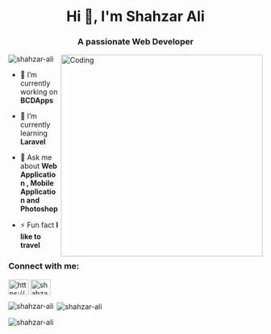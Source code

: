 <h1 align="center">Hi 👋, I'm Shahzar Ali</h1>
<h3 align="center">A passionate Web Developer</h3>
<img align="right" alt="Coding" width="400" src="https://media.giphy.com/media/v1.Y2lkPTc5MGI3NjExaHI4dzRvbXU4NTR5d3Juejh2ZzJidXFqZWNxODBnYTdjb29idzc1bSZlcD12MV9pbnRlcm5hbF9naWZfYnlfaWQmY3Q9Zw/qgQUggAC3Pfv687qPC/giphy.gif">

<p align="left"> <img src="https://komarev.com/ghpvc/?username=shahzar-ali&label=Profile%20views&color=0e75b6&style=flat" alt="shahzar-ali" /> </p>

- 🔭 I’m currently working on **BCDApps**

- 🌱 I’m currently learning **Laravel**

- 💬 Ask me about **Web Application , Mobile Application and Photoshop**

- ⚡ Fun fact **I like to travel**

<h3 align="left">Connect with me:</h3>
<p align="left">
<a href="https://www.linkedin.com/in/shahzar-ali-a3767b265" target="blank"><img align="center" src="https://raw.githubusercontent.com/rahuldkjain/github-profile-readme-generator/master/src/images/icons/Social/linked-in-alt.svg" alt="https://www.linkedin.com/in/shahzar-ali-a3767b265/" height="30" width="40" /></a>
<a href="https://discord.gg/shahzarali" target="blank"><img align="center" src="https://raw.githubusercontent.com/rahuldkjain/github-profile-readme-generator/master/src/images/icons/Social/discord.svg" alt="shahzarali" height="30" width="40" /></a>
</p>



<p><img align="left" src="https://github-readme-stats.vercel.app/api/top-langs?username=shahzar-ali&show_icons=true&locale=en&layout=compact" alt="shahzar-ali" /></p>

<p>&nbsp;<img align="center" src="https://github-readme-stats.vercel.app/api?username=shahzar-ali&show_icons=true&locale=en" alt="shahzar-ali" /></p>

<p><img align="center" src="https://github-readme-streak-stats.herokuapp.com/?user=shahzar-ali&" alt="shahzar-ali" /></p>

